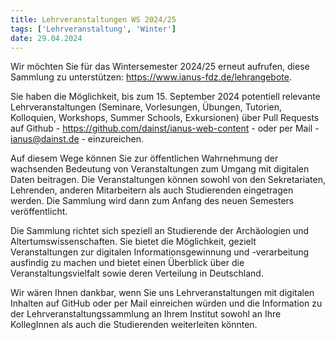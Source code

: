 ```yaml
---
title: Lehrveranstaltungen WS 2024/25
tags: ['Lehrveranstaltung', 'Winter']
date: 29.04.2024
---
```



Wir möchten Sie für das Wintersemester 2024/25 erneut aufrufen, diese Sammlung zu unterstützen: https://www.ianus-fdz.de/lehrangebote.

<!--more-->

Sie haben die Möglichkeit, bis zum 15. September 2024 potentiell relevante Lehrveranstaltungen (Seminare, Vorlesungen, Übungen, Tutorien, Kolloquien, Workshops, Summer Schools, Exkursionen) über Pull Requests auf Github - https://github.com/dainst/ianus-web-content - oder per Mail - ianus@dainst.de - einzureichen.

Auf diesem Wege können Sie zur öffentlichen Wahrnehmung der wachsenden Bedeutung von Veranstaltungen zum Umgang mit digitalen Daten beitragen. Die Veranstaltungen können sowohl von den Sekretariaten, Lehrenden, anderen Mitarbeitern als auch Studierenden eingetragen werden. Die Sammlung wird dann zum Anfang des neuen Semesters veröffentlicht.

Die Sammlung richtet sich speziell an Studierende der Archäologien und Altertumswissenschaften. Sie bietet die Möglichkeit, gezielt Veranstaltungen zur digitalen Informationsgewinnung und -verarbeitung ausfindig zu machen und bietet einen Überblick über die Veranstaltungsvielfalt sowie deren Verteilung in Deutschland.

Wir wären Ihnen dankbar, wenn Sie uns Lehrveranstaltungen mit digitalen Inhalten auf GitHub oder per Mail einreichen würden und die Information zu der Lehrveranstaltungssammlung an Ihrem Institut sowohl an Ihre KollegInnen als auch die Studierenden weiterleiten könnten.
